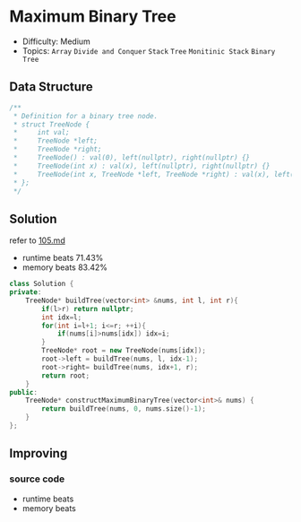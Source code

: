# Maximum Binary Tree
- Difficulty: Medium
- Topics: `Array` `Divide and Conquer` `Stack` `Tree` `Monitinic Stack` `Binary Tree`

## Data Structure
``` cpp
/**
 * Definition for a binary tree node.
 * struct TreeNode {
 *     int val;
 *     TreeNode *left;
 *     TreeNode *right;
 *     TreeNode() : val(0), left(nullptr), right(nullptr) {}
 *     TreeNode(int x) : val(x), left(nullptr), right(nullptr) {}
 *     TreeNode(int x, TreeNode *left, TreeNode *right) : val(x), left(left), right(right) {}
 * };
 */
```

## Solution
refer to [105.md](./105.md)
- runtime beats 71.43%
- memory beats 83.42%
``` cpp
class Solution {
private:
    TreeNode* buildTree(vector<int> &nums, int l, int r){
        if(l>r) return nullptr;
        int idx=l;
        for(int i=l+1; i<=r; ++i){
            if(nums[i]>nums[idx]) idx=i;
        }
        TreeNode* root = new TreeNode(nums[idx]);
        root->left = buildTree(nums, l, idx-1);
        root->right= buildTree(nums, idx+1, r);
        return root;
    }
public:
    TreeNode* constructMaximumBinaryTree(vector<int>& nums) {
        return buildTree(nums, 0, nums.size()-1);
    }
};
```

## Improving
<!-- ... -->
### source code
- runtime beats 
- memory beats 
``` cpp
```
